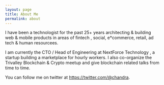 ```yaml
---
layout: page
title: About Me
permalink: about
---
```


I have been a technologist for the past 25+ years architecting & building web & mobile products in areas of fintech , social, e*commerce, retail, ad tech & human resourcees. 

I am currently the CTO / Head of Engineering at NextForce Technology , a startup building a marketplace for hourly workers. I also co-organize the Trivalley Blockchain & Crypto meetup and give blockchain related talks from time to time.

You can follow me on twitter at https://twitter.com/@chandra.
